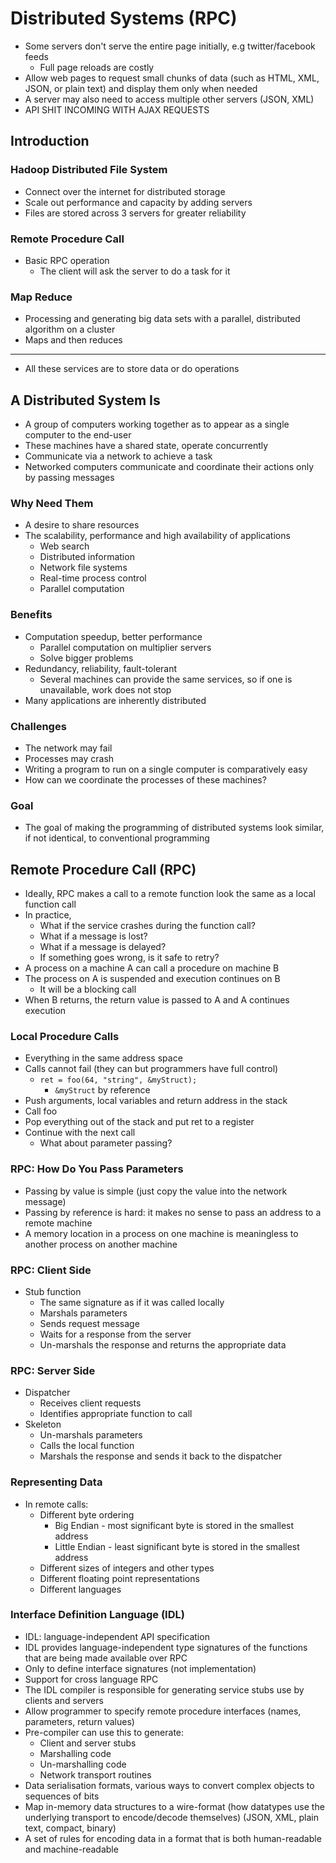 # Distributed Systems (RPC)

- Some servers don't serve the entire page initially, e.g twitter/facebook feeds
  - Full page reloads are costly
- Allow web pages to request small chunks of data (such as HTML, XML, JSON, or plain text) and display them only when needed
- A server may also need to access multiple other servers (JSON, XML)
- API SHIT INCOMING WITH AJAX REQUESTS

## Introduction

### Hadoop Distributed File System

- Connect over the internet for distributed storage
- Scale out performance and capacity by adding servers
- Files are stored across 3 servers for greater reliability

### Remote Procedure Call

- Basic RPC operation
  - The client will ask the server to do a task for it

### Map Reduce

- Processing and generating big data sets with a parallel, distributed algorithm on a cluster
- Maps and then reduces

---

- All these services are to store data or do operations

## A Distributed System Is

- A group of computers working together as to appear as a single computer to the end-user
- These machines have a shared state, operate concurrently
- Communicate via a network to achieve a task
- Networked computers communicate and coordinate their actions only by passing messages

### Why Need Them

- A desire to share resources
- The scalability, performance and high availability of applications
  - Web search
  - Distributed information
  - Network file systems
  - Real-time process control
  - Parallel computation

### Benefits

- Computation speedup, better performance
  - Parallel computation on multiplier servers
  - Solve bigger problems
- Redundancy, reliability, fault-tolerant
  - Several machines can provide the same services, so if one is unavailable, work does not stop
- Many applications are inherently distributed

### Challenges

- The network may fail
- Processes may crash
- Writing a program to run on a single computer is comparatively easy
- How can we coordinate the processes of these machines?

### Goal

- The goal of making the programming of distributed systems look similar, if not identical, to conventional programming

## Remote Procedure Call (RPC)

- Ideally, RPC makes a call to a remote function look the same as a local function call
- In practice,
  - What if the service crashes during the function call?
  - What if a message is lost?
  - What if a message is delayed?
  - If something goes wrong, is it safe to retry?
- A process on a machine A can call a procedure on machine B
- The process on A is suspended and execution continues on B
  - It will be a blocking call
- When B returns, the return value is passed to A and A continues execution

### Local Procedure Calls

- Everything in the same address space
- Calls cannot fail (they can but programmers have full control)
  - `ret = foo(64, "string", &myStruct);`
    - `&myStruct` by reference
- Push arguments, local variables and return address in the stack
- Call foo
- Pop everything out of the stack and put ret to a register
- Continue with the next call
  - What about parameter passing?

### RPC: How Do You Pass Parameters

- Passing by value is simple (just copy the value into the network message)
- Passing by reference is hard: it makes no sense to pass an address to a remote machine
- A memory location in a process on one machine is meaningless to another process on another machine

### RPC: Client Side

- Stub function
  - The same signature as if it was called locally
  - Marshals parameters
  - Sends request message
  - Waits for a response from the server
  - Un-marshals the response and returns the appropriate data

### RPC: Server Side

- Dispatcher
  - Receives client requests
  - Identifies appropriate function to call
- Skeleton
  - Un-marshals parameters
  - Calls the local function
  - Marshals the response and sends it back to the dispatcher

### Representing Data

- In remote calls:
  - Different byte ordering
    - Big Endian - most significant byte is stored in the smallest address
    - Little Endian - least significant byte is stored in the smallest address
  - Different sizes of integers and other types
  - Different floating point representations
  - Different languages

### Interface Definition Language (IDL)

- IDL: language-independent API specification
- IDL provides language-independent type signatures of the functions that are being made available over RPC
- Only to define interface signatures (not implementation)
- Support for cross language RPC
- The IDL compiler is responsible for generating service stubs use by clients and servers
- Allow programmer to specify remote procedure interfaces (names, parameters, return values)
- Pre-compiler can use this to generate:
  - Client and server stubs
  - Marshalling code
  - Un-marshalling code
  - Network transport routines
- Data serialisation formats, various ways to convert complex objects to sequences of bits
- Map in-memory data structures to a wire-format (how datatypes use the underlying transport to encode/decode themselves) (JSON, XML, plain text, compact, binary)
- A set of rules for encoding data in a format that is both human-readable and machine-readable
